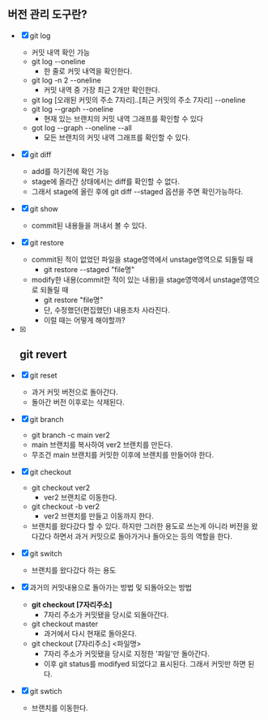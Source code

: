 ## 버전 관리 도구란?

- [x] git log
  - 커밋 내역 확인 가능
  - git log --oneline
    - 한 줄로 커밋 내역을 확인한다.
  - git log -n 2 --oneline
    - 커밋 내역 중 가장 최근 2개만 확인한다.
  - git log [오래된 커밋의 주소 7자리]..[최근 커밋의 주소 7자리] --oneline
  - git log --graph --oneline
    - 현재 있는 브랜치의 커밋 내역 그래프를 확인할 수 있다
  - got log --graph --oneline --all
    - 모든 브랜치의 커밋 내역 그래프를 확인할 수 있다.
- [x] git diff
  - add를 하기전에 확인 가능
  - stage에 올라간 상태에서는 diff를 확인할 수 없다.
  - 그래서 stage에 올린 후에 git diff --staged 옵션을 주면 확인가능하다.
    
- [x] git show
  - commit된 내용들을 꺼내서 볼 수 있다.
    
- [x] git restore
  - commit된 적이 없었던 파일을 stage영역에서 unstage영역으로 되돌릴 때
    - git restore --staged "file명"   
  - modify한 내용(commit한 적이 있는 내용)을 stage영역에서 unstage영역으로 되돌릴 때
    - git restore "file명"
    - 단, 수정했던(편집했던) 내용조차 사라진다.
    - 이럴 때는 어떻게 해야할까?
    
- [x] git revert 
  - 
  
- [x] git reset
  - 과거 커밋 버전으로 돌아간다.
  - 돌아간 버전 이후로는 삭제된다.
  
- [x] git branch
  -  git branch -c main ver2
    - main 브랜치를 복사하여 ver2 브랜치를 만든다.
    - 무조건 main 브랜치를 커밋한 이후에 브랜치를 만들어야 한다.
    
- [x] git checkout
  - git checkout ver2
    - ver2 브랜치로 이동한다.
  - git checkout -b ver2
    - ver2 브랜치를 만들고 이동까지 한다.
  - 브랜치를 왔다갔다 할 수 있다. 하지만 그러한 용도로 쓰는게 아니라 버전을 왔다갔다 하면서 과거 커밋으로 돌아가거나 돌아오는 등의 역할을 한다.
  
- [x] git switch
  - 브랜치를 왔다갔다 하는 용도
    
- [x] 과거의 커밋내용으로 돌아가는 방법 및 되돌아오는 방법
  - **git checkout [7자리주소]**
    - 7자리 주소가 커밋됐을 당시로 되돌아간다.
  - git checkout master
    - 과거에서 다시 현재로 돌아온다.
  - git checkout [7자리주소] <파일명>
    - 7자리 주소가 커밋됐을 당시로 지정한 '파일'만 돌아간다.
    - 이후 git status를 modifyed 되었다고 표시된다. 그래서 커밋만 하면 된다.
    
- [x] git swtich
  - 브랜치를 이동한다.
